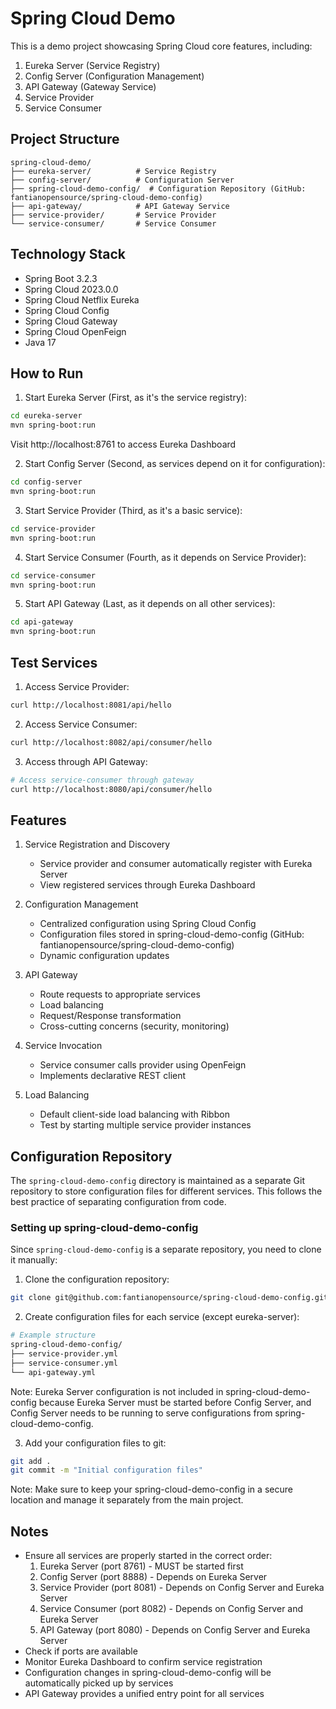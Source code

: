 # Spring Cloud Demo

This is a demo project showcasing Spring Cloud core features, including:

1. Eureka Server (Service Registry)
2. Config Server (Configuration Management)
3. API Gateway (Gateway Service)
4. Service Provider
5. Service Consumer

## Project Structure

```
spring-cloud-demo/
├── eureka-server/          # Service Registry
├── config-server/          # Configuration Server
├── spring-cloud-demo-config/  # Configuration Repository (GitHub: fantianopensource/spring-cloud-demo-config)
├── api-gateway/            # API Gateway Service
├── service-provider/       # Service Provider
└── service-consumer/       # Service Consumer
```

## Technology Stack

- Spring Boot 3.2.3
- Spring Cloud 2023.0.0
- Spring Cloud Netflix Eureka
- Spring Cloud Config
- Spring Cloud Gateway
- Spring Cloud OpenFeign
- Java 17

## How to Run

1. Start Eureka Server (First, as it's the service registry):

```bash
cd eureka-server
mvn spring-boot:run
```

Visit http://localhost:8761 to access Eureka Dashboard

2. Start Config Server (Second, as services depend on it for configuration):

```bash
cd config-server
mvn spring-boot:run
```

3. Start Service Provider (Third, as it's a basic service):

```bash
cd service-provider
mvn spring-boot:run
```

4. Start Service Consumer (Fourth, as it depends on Service Provider):

```bash
cd service-consumer
mvn spring-boot:run
```

5. Start API Gateway (Last, as it depends on all other services):

```bash
cd api-gateway
mvn spring-boot:run
```

## Test Services

1. Access Service Provider:

```bash
curl http://localhost:8081/api/hello
```

2. Access Service Consumer:

```bash
curl http://localhost:8082/api/consumer/hello
```

3. Access through API Gateway:

```bash
# Access service-consumer through gateway
curl http://localhost:8080/api/consumer/hello
```

## Features

1. Service Registration and Discovery

   - Service provider and consumer automatically register with Eureka Server
   - View registered services through Eureka Dashboard

2. Configuration Management

   - Centralized configuration using Spring Cloud Config
   - Configuration files stored in spring-cloud-demo-config (GitHub: fantianopensource/spring-cloud-demo-config)
   - Dynamic configuration updates

3. API Gateway

   - Route requests to appropriate services
   - Load balancing
   - Request/Response transformation
   - Cross-cutting concerns (security, monitoring)

4. Service Invocation

   - Service consumer calls provider using OpenFeign
   - Implements declarative REST client

5. Load Balancing
   - Default client-side load balancing with Ribbon
   - Test by starting multiple service provider instances

## Configuration Repository

The `spring-cloud-demo-config` directory is maintained as a separate Git repository to store configuration files for different services. This follows the best practice of separating configuration from code.

### Setting up spring-cloud-demo-config

Since `spring-cloud-demo-config` is a separate repository, you need to clone it manually:

1. Clone the configuration repository:

```bash
git clone git@github.com:fantianopensource/spring-cloud-demo-config.git
```

2. Create configuration files for each service (except eureka-server):

```bash
# Example structure
spring-cloud-demo-config/
├── service-provider.yml
├── service-consumer.yml
└── api-gateway.yml
```

Note: Eureka Server configuration is not included in spring-cloud-demo-config because Eureka Server must be started before Config Server, and Config Server needs to be running to serve configurations from spring-cloud-demo-config.

3. Add your configuration files to git:

```bash
git add .
git commit -m "Initial configuration files"
```

Note: Make sure to keep your spring-cloud-demo-config in a secure location and manage it separately from the main project.

## Notes

- Ensure all services are properly started in the correct order:
  1. Eureka Server (port 8761) - MUST be started first
  2. Config Server (port 8888) - Depends on Eureka Server
  3. Service Provider (port 8081) - Depends on Config Server and Eureka Server
  4. Service Consumer (port 8082) - Depends on Config Server and Eureka Server
  5. API Gateway (port 8080) - Depends on Config Server and Eureka Server
- Check if ports are available
- Monitor Eureka Dashboard to confirm service registration
- Configuration changes in spring-cloud-demo-config will be automatically picked up by services
- API Gateway provides a unified entry point for all services
